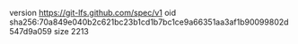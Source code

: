 version https://git-lfs.github.com/spec/v1
oid sha256:70a849e040b2c621bc23b1cd1b7bc1ce9a66351aa3af1b90099802d547d9a059
size 2213
